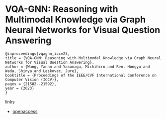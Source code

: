 # VQA-GNN: Reasoning with Multimodal Knowledge via Graph Neural Networks for Visual Question Answering

```
@inproceedings{vqagnn_iccv23,
title = {VQA-GNN: Reasoning with Multimodal Knowledge via Graph Neural Networks for Visual Question Answering},
author = {Wang, Yanan and Yasunaga, Michihiro and Ren, Hongyu and Wada, Shinya and Leskovec, Jure},
booktitle = {Proceedings of the IEEE/CVF International Conference on Computer Vision (ICCV)},
pages = {21582--21592},
year = {2023}
}
```

links
- [openaccess](http://openaccess.thecvf.com//content/ICCV2023/html/Wang_VQA-GNN_Reasoning_with_Multimodal_Knowledge_via_Graph_Neural_Networks_for_ICCV_2023_paper.html)
